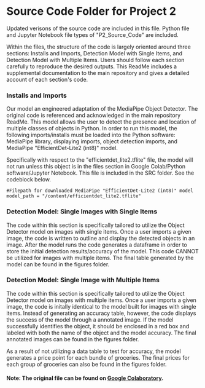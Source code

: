 # Source Code Folder for Project 2

Updated verisons of the source code are included in this file. Python file and Jupyter Notebook file types of "P2_Source_Code" are included. 


Within the files, the structure of the code is largely oriented around three sections: Installs and Imports, Detection Model with Single Items, and Detection Model with Multiple Items. Users should follow each section carefully to reproduce the desired outputs. This ReadMe includes a supplemental documentation to the main repository and gives a detailed account of each section's code. 


### Installs and Imports
Our model an engineered adaptation of the MediaPipe Object Detector. The original code is referenced and acknowledged in the main repository ReadMe. This model allows the user to detect the presence and location of multiple classes of objects in Python. In order to run this model, the following imports/installs must be loaded into the Python software: MediaPipe library, displaying imports, object detection imports, and MediaPipe "EfficientDet-Lite2 (int8)" model. 

Specifically with respect to the "efficientdet_lite2.tflite" file, the model will not run unless this object is in the files section in Google Colab/Python software/Jupyter Notebook. This file is included in the SRC folder. See the codeblock below. 

```
#Filepath for downloaded MediaPipe "EfficientDet-Lite2 (int8)" model
model_path = "/content/efficientdet_lite2.tflite"
```


### Detection Model: Single Images with Single Items
The code within this section is specifically tailored to utilize the Object Detector model on images with single items. Once a user imports a given image, the code is written to outline and display the detected objects in an image. After the model runs the code generates a dataframe in order to store the initial detection results/accuracy of the model. This code CANNOT be utilized for images with multiple items. The final table generated by the model can be found in the figures folder. 


### Detection Model: Single Image with Multiple Items
The code within this section is specifically tailored to utilize the Object Detector model on images with multiple items. Once a user imports a given image, the code is initally identical to the model built for images with single items. Instead of generating an accuracy table, however, the code displays the success of the model through a annotated image. If the model successfully identifies the object, it should be enclosed in a red box and labeled with both the name of the object and the model accuracy. The final annotated images can be found in the figures folder. 

As a result of not utilizing a data table to test for accuracy, the model generates a price point for each bundle of groceries. The final prices for each group of groceries can also be found in the figures folder. 


#### Note: The original file can be found on [Google Colaboratory](https://colab.research.google.com/drive/1YPt-yQZR_OffM-WwLsKOsho0I5PVS_6A?usp=sharing](https://colab.research.google.com/drive/14-p9glhQ1IrUiko6xtq0YeYRt7nQd3yb?usp=sharing)https://colab.research.google.com/drive/14-p9glhQ1IrUiko6xtq0YeYRt7nQd3yb?usp=sharing).  

